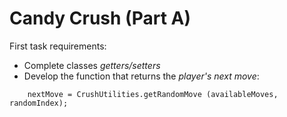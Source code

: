 # Candy Crush (Part A)

First task requirements:
- Complete classes *getters/setters*
- Develop the function that returns the *player's next move*:
```
    nextMove = CrushUtilities.getRandomMove (availableMoves, randomIndex);
```

